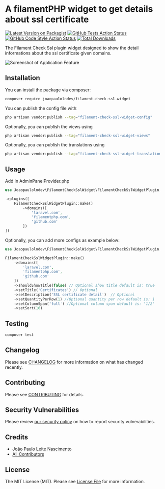 # A filamentPHP widget to get details about ssl certificate

[![Latest Version on Packagist](https://img.shields.io/packagist/v/joaopaulolndev/filament-check-ssl-widget.svg?style=flat-square)](https://packagist.org/packages/joaopaulolndev/filament-check-ssl-widget)
[![GitHub Tests Action Status](https://img.shields.io/github/actions/workflow/status/joaopaulolndev/filament-check-ssl-widget/run-tests.yml?branch=main&label=tests&style=flat-square)](https://github.com/joaopaulolndev/filament-check-ssl-widget/actions?query=workflow%3Arun-tests+branch%3Amain)
[![GitHub Code Style Action Status](https://img.shields.io/github/actions/workflow/status/joaopaulolndev/filament-check-ssl-widget/fix-php-code-style-issues.yml?branch=main&label=code%20style&style=flat-square)](https://github.com/joaopaulolndev/filament-check-ssl-widget/actions?query=workflow%3A"Fix+PHP+code+styling"+branch%3Amain)
[![Total Downloads](https://img.shields.io/packagist/dt/joaopaulolndev/filament-check-ssl-widget.svg?style=flat-square)](https://packagist.org/packages/joaopaulolndev/filament-check-ssl-widget)

The Filament Check Ssl plugin widget designed to show the detail informations about the ssl certificate given domains.

<div class="filament-hidden">

![Screenshot of Application Feature](https://raw.githubusercontent.com/joaopaulolndev/filament-check-ssl-widget/main/art/joaopaulolndev-filament-check-ssl-widget.jpg)

</div>

## Installation

You can install the package via composer:

```bash
composer require joaopaulolndev/filament-check-ssl-widget
```

You can publish the config file with:

```bash
php artisan vendor:publish --tag="filament-check-ssl-widget-config"
```

Optionally, you can publish the views using

```bash
php artisan vendor:publish --tag="filament-check-ssl-widget-views"
```

Optionally, you can publish the translations using

```bash
php artisan vendor:publish --tag="filament-check-ssl-widget-translations"
```

## Usage
Add in AdminPanelProvider.php

```php
use Joaopaulolndev\FilamentCheckSslWidget\FilamentCheckSslWidgetPlugin;

->plugins([
    FilamentCheckSslWidgetPlugin::make()
        ->domains([
            'laravel.com',
            'filamentphp.com',
            'github.com'
        ])
])
```

Optionally, you can add more configs as example below:

```php
use Joaopaulolndev\FilamentCheckSslWidget\FilamentCheckSslWidgetPlugin;

FilamentCheckSslWidgetPlugin::make()
    ->domains([
        'laravel.com',
        'filamentphp.com',
        'github.com'
    ])
    ->shouldShowTitle(false) // Optional show title default is: true
    ->setTitle('Certificates') // Optional
    ->setDescription('SSL certificate detail')  // Optional
    ->setQuantityPerRow(1) //Optional quantity per row default is: 1
    ->setColumnSpan('full') //Optional column span default is: '1/2' 
    ->setSort(10)
```

## Testing

```bash
composer test
```

## Changelog

Please see [CHANGELOG](CHANGELOG.md) for more information on what has changed recently.

## Contributing

Please see [CONTRIBUTING](.github/CONTRIBUTING.md) for details.

## Security Vulnerabilities

Please review [our security policy](../../security/policy) on how to report security vulnerabilities.

## Credits

- [João Paulo Leite Nascimento](https://github.com/joaopaulolndev)
- [All Contributors](../../contributors)

## License

The MIT License (MIT). Please see [License File](LICENSE.md) for more information.
